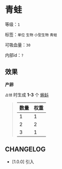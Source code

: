 # 青蛙

等级：`1`

标签：`单位` `生物` `小型生物` `青蛙`

可吸血量：`30`

内部id：`?`

## 效果

**产卵**

`占领` 时生成 **1-3** 个 [蝌蚪](蝌蚪.md)

> 数量 | 权重
> --- | ---
> 1 | 1
> 2 | 2
> 3 | 1

## CHANGELOG

- [1.0.0] 引入

